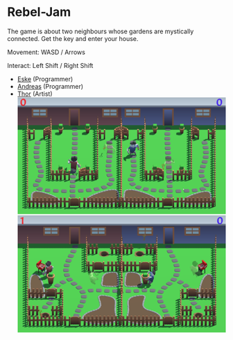 # Rebel-Jam
The game is about two neighbours whose gardens are mystically connected.
Get the key and enter your house.

Movement: WASD / Arrows

Interact:  Left Shift / Right Shift
* [Eske](https://github.com/4ever2) (Programmer)
* [Andreas](https://github.com/FlintarN) (Programmer)
* [Thor](https://github.com/Siccity) (Artist)
![Img1](https://raw.githubusercontent.com/Siccity/Rebel-Jam/master/img1.png)
![Img2](https://raw.githubusercontent.com/Siccity/Rebel-Jam/master/img2.png)
